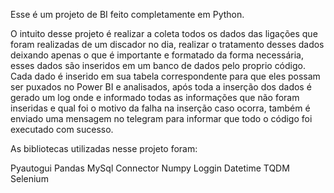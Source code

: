 Esse é um projeto de BI feito completamente em Python.

O intuito desse projeto é realizar a coleta todos os dados das ligações que foram realizadas de um discador no dia, realizar o tratamento desses dados deixando apenas o que é importante e formatado da forma necessária,
esses dados são inseridos em um banco de dados pelo proprio código. Cada dado é inserido em sua tabela correspondente para que eles possam ser puxados no Power BI e analisados, após toda a inserção dos dados
é gerado um log onde e informado todas as informações que não foram inseridas e qual foi o motivo da falha na inserção caso ocorra, também é enviado uma mensagem no telegram para informar que todo o código foi executado com sucesso.

As bibliotecas utilizadas nesse projeto foram:

Pyautogui
Pandas
MySql Connector
Numpy
Loggin
Datetime
TQDM
Selenium
